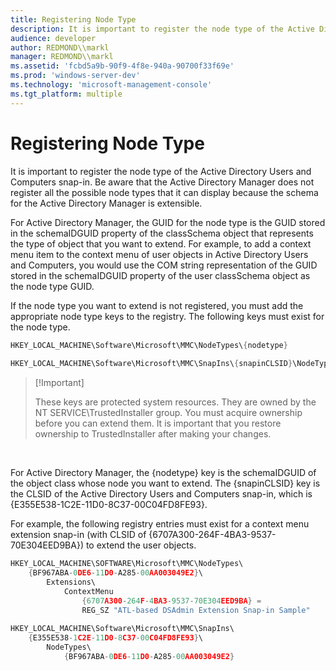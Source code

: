 ```yaml
---
title: Registering Node Type
description: It is important to register the node type of the Active Directory Users and Computers snap-in.
audience: developer
author: REDMOND\\markl
manager: REDMOND\\markl
ms.assetid: 'fcbd5a9b-90f9-4f8e-940a-90700f33f69e'
ms.prod: 'windows-server-dev'
ms.technology: 'microsoft-management-console'
ms.tgt_platform: multiple
---
```


# Registering Node Type

It is important to register the node type of the Active Directory Users and Computers snap-in. Be aware that the Active Directory Manager does not register all the possible node types that it can display because the schema for the Active Directory Manager is extensible.

For Active Directory Manager, the GUID for the node type is the GUID stored in the schemaIDGUID property of the classSchema object that represents the type of object that you want to extend. For example, to add a context menu item to the context menu of user objects in Active Directory Users and Computers, you would use the COM string representation of the GUID stored in the schemaIDGUID property of the user classSchema object as the node type GUID.

If the node type you want to extend is not registered, you must add the appropriate node type keys to the registry. The following keys must exist for the node type.


```C++
HKEY_LOCAL_MACHINE\Software\Microsoft\MMC\NodeTypes\{nodetype}
 
HKEY_LOCAL_MACHINE\Software\Microsoft\MMC\SnapIns\{snapinCLSID}\NodeTypes\{nodetype}
```



> \[!Important\]
>
> These keys are protected system resources. They are owned by the NT SERVICE\\TrustedInstaller group. You must acquire ownership before you can extend them. It is important that you restore ownership to TrustedInstaller after making your changes.

 

For Active Directory Manager, the {nodetype} key is the schemaIDGUID of the object class whose node you want to extend. The {snapinCLSID} key is the CLSID of the Active Directory Users and Computers snap-in, which is {E355E538-1C2E-11D0-8C37-00C04FD8FE93}.

For example, the following registry entries must exist for a context menu extension snap-in (with CLSID of {6707A300-264F-4BA3-9537-70E304EED9BA}) to extend the user objects.


```C++
HKEY_LOCAL_MACHINE\SOFTWARE\Microsoft\MMC\NodeTypes\
    {BF967ABA-0DE6-11D0-A285-00AA003049E2}\
        Extensions\
            ContextMenu
                {6707A300-264F-4BA3-9537-70E304EED9BA} = 
                REG_SZ "ATL-based DSAdmin Extension Snap-in Sample"
 
HKEY_LOCAL_MACHINE\Software\Microsoft\MMC\SnapIns\
    {E355E538-1C2E-11D0-8C37-00C04FD8FE93}\
        NodeTypes\
            {BF967ABA-0DE6-11D0-A285-00AA003049E2}
```



 

 




